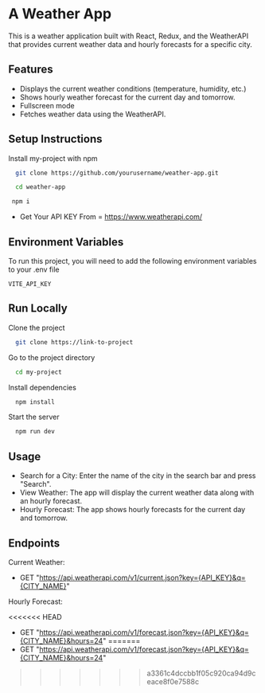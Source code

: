 
# A Weather App

This is a weather application built with React, Redux, and the WeatherAPI that provides current weather data and hourly forecasts for a specific city.


## Features

- Displays the current weather conditions (temperature, humidity, etc.)
- Shows hourly weather forecast for the current day and tomorrow.
- Fullscreen mode
- Fetches weather data using the WeatherAPI.


## Setup Instructions

Install my-project with npm

```bash
  git clone https://github.com/yourusername/weather-app.git

  cd weather-app
```

```bash
 npm i
```

- Get Your API KEY From = https://www.weatherapi.com/


    
## Environment Variables

To run this project, you will need to add the following environment variables to your .env file

`VITE_API_KEY`


## Run Locally

Clone the project

```bash
  git clone https://link-to-project
```

Go to the project directory

```bash
  cd my-project
```

Install dependencies

```bash
  npm install
```

Start the server

```bash
  npm run dev
```


## Usage

- Search for a City: Enter the name of the city in the search bar and press "Search".
- View Weather: The app will display the current weather data along with an hourly forecast.
- Hourly Forecast: The app shows hourly forecasts for the current day and tomorrow.

## Endpoints

Current Weather:
- GET "https://api.weatherapi.com/v1/current.json?key={API_KEY}&q={CITY_NAME}"

Hourly Forecast:

<<<<<<< HEAD
- GET "https://api.weatherapi.com/v1/forecast.json?key={API_KEY}&q={CITY_NAME}&hours=24"
=======
- GET "https://api.weatherapi.com/v1/forecast.json?key={API_KEY}&q={CITY_NAME}&hours=24"
>>>>>>> a3361c4dccbb1f05c920ca94d9ceace8f0e7588c
